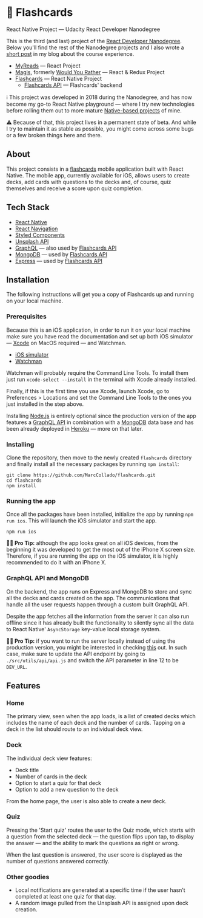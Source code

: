 # 🎴 Flashcards
React Native Project — Udacity React Developer Nanodegree

This is the third (and last) project of the [React Developer Nanodegree](https://eu.udacity.com/course/react-nanodegree--nd019). Below you'll find the rest of the Nanodegree projects and I also wrote a [short post](https://www.collado.io/blog/2018/udacity-rdnd) in my blog about the course experience.

* [MyReads](https://github.com/MarcCollado/my-reads) — React Project
* [Magis](https://github.com/MarcCollado/magis), formerly [Would You Rather](https://www.collado.io/blog/2018/magis-10) — React & Redux Project
* [Flashcards](https://github.com/MarcCollado/flashcards) — React Native Project
  * [Flashcards API](https://github.com/MarcCollado/flashcards-api) — Flashcards' backend

ℹ️ This project was developed in 2018 during the Nanodegree, and has now become my go-to React Native playground — where I try new technologies before rolling them out to more mature [Native-based projects](https://github.com/MarcCollado/pansa) of mine.

⚠️ Because of that, this project lives in a permanent state of beta. And while I try to maintain it as stable as possible, you might come across some bugs or a few broken things here and there.


## About
This project consists in a [flashcards](https://en.wikipedia.org/wiki/Flashcard) mobile application built with React Native. The mobile app, currently available for iOS, allows users to create decks, add cards with questions to the decks and, of course, quiz themselves and receive a score upon quiz completion.


## Tech Stack
* [React Native](https://facebook.github.io/react-native/)
* [React Navigation](https://reactnavigation.org/)
* [Styled Components](https://www.styled-components.com)
* [Unsplash API](https://unsplash.com/developers)
* [GraphQL](https://graphql.org) — also used by [Flashcards API](https://github.com/MarcCollado/flashcards-api)
* [MongoDB](https://www.mongodb.com) — used by [Flashcards API](https://github.com/MarcCollado/flashcards-api)
* [Express](https://expressjs.com) — used by [Flashcards API](https://github.com/MarcCollado/flashcards-api)


## Installation
The following instructions will get you a copy of Flashcards up and running on your local machine.

### Prerequisites
Because this is an iOS application, in order to run it on your local machine make sure you have read the documentation and set up both iOS simulator — [Xcode](https://developer.apple.com/xcode/) on MacOS required — and Watchman.

* [iOS simulator](https://docs.expo.io/versions/v28.0.0/introduction/installation#ios-simulator)
* [Watchman](https://facebook.github.io/watchman/docs/install.html)

Watchman will probably require the Command Line Tools. To install them just run `xcode-select --install` in the terminal with Xcode already installed.

Finally, if this is the first time you use Xcode, launch Xcode, go to Preferences > Locations and set the Command Line Tools to the ones you just installed in the step above.

Installing [Node.js](https://nodejs.org/en/) is entirely optional since the production version of the app features a [GraphQL API](https://graphql.org) in combination with a [MongoDB](https://www.mongodb.com) data base and has been already deployed in [Heroku](https://www.heroku.com) — more on that later.

### Installing
Clone the repository, then move to the newly created `flashcards` directory and finally install all the necessary packages by running `npm install`:

```
git clone https://github.com/MarcCollado/flashcards.git
cd flashcards
npm install
```

### Running the app
Once all the packages have been installed, initialize the app by running `npm run ios`. This will launch the iOS simulator and start the app.

```
npm run ios
```

**👨‍💻 Pro Tip:** although the app looks great on all iOS devices, from the beginning it was developed to get the most out of the iPhone X screen size. Therefore, if you are running the app on the iOS simulator, it is highly recommended to do it with an iPhone X.

### GraphQL API and MongoDB
On the backend, the app runs on Express and MongoDB to store and sync all the decks and cards created on the app. The communications that handle all the user requests happen through a custom built GraphQL API.

Despite the app fetches all the information from the server it can also run offline since it has already built the functionality to silently sync all the data to React Native' `AsyncStorage` key-value local storage system.

**👨‍💻 Pro Tip:** if you want to run the server locally instead of using the production version, you might be interested in checking [this](https://github.com/MarcCollado/flashcards-api) out. In such case, make sure to update the API endpoint by going to `./src/utils/api/api.js` and switch the API parameter in line 12 to be `DEV_URL`.


## Features
### Home
The primary view, seen when the app loads, is a list of created decks which includes the name of each deck and the number of cards.
Tapping on a deck in the list should route to an individual deck view.

### Deck
The individual deck view features:
* Deck title
* Number of cards in the deck
* Option to start a quiz for that deck
* Option to add a new question to the deck

From the home page, the user is also able to create a new deck.

### Quiz
Pressing the 'Start quiz' routes the user to the Quiz mode, which starts with a question from the selected deck — the question flips upon tap, to display the answer — and the ability to mark the questions as right or wrong.

When the last question is answered, the user score is displayed as the number of questions answered correctly.

### Other goodies
* Local notifications are generated at a specific time if the user hasn’t completed at least one quiz for that day.
* A random image pulled from the Unsplash API is assigned upon deck creation.